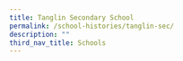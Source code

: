 ```yaml
---
title: Tanglin Secondary School
permalink: /school-histories/tanglin-sec/
description: ""
third_nav_title: Schools
---
```



